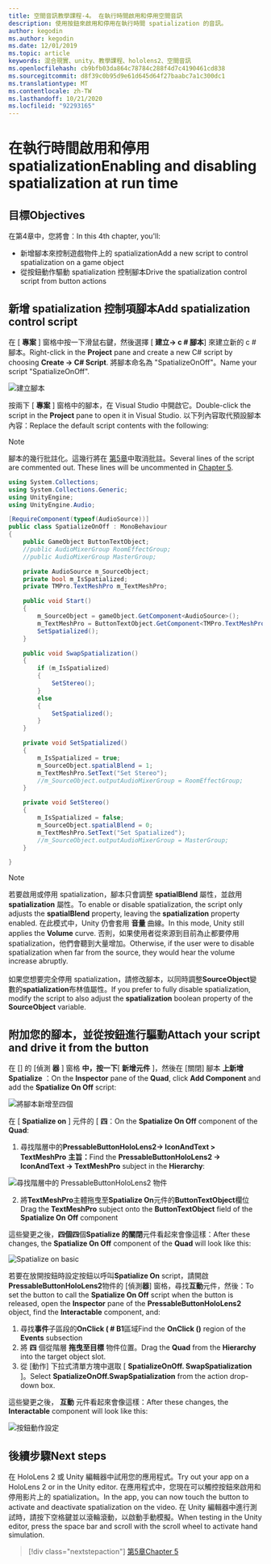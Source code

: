 ```yaml
---
title: 空間音訊教學課程-4。 在執行時間啟用和停用空間音訊
description: 使用按鈕來啟用和停用在執行時間 spatialization 的音訊。
author: kegodin
ms.author: kegodin
ms.date: 12/01/2019
ms.topic: article
keywords: 混合現實、unity、教學課程、hololens2、空間音訊
ms.openlocfilehash: cb9bfb03da864c78784c288f4d7c4190461cd838
ms.sourcegitcommit: d8f39c0b95d9e61d645d64f27baabc7a1c300dc1
ms.translationtype: MT
ms.contentlocale: zh-TW
ms.lasthandoff: 10/21/2020
ms.locfileid: "92293165"
---
```

# <a name="enabling-and-disabling-spatialization-at-run-time"></a><span data-ttu-id="90efc-105">在執行時間啟用和停用 spatialization</span><span class="sxs-lookup"><span data-stu-id="90efc-105">Enabling and disabling spatialization at run time</span></span>

## <a name="objectives"></a><span data-ttu-id="90efc-106">目標</span><span class="sxs-lookup"><span data-stu-id="90efc-106">Objectives</span></span>
<span data-ttu-id="90efc-107">在第4章中，您將會：</span><span class="sxs-lookup"><span data-stu-id="90efc-107">In this 4th chapter, you'll:</span></span>
* <span data-ttu-id="90efc-108">新增腳本來控制遊戲物件上的 spatialization</span><span class="sxs-lookup"><span data-stu-id="90efc-108">Add a new script to control spatialization on a game object</span></span>
* <span data-ttu-id="90efc-109">從按鈕動作驅動 spatialization 控制腳本</span><span class="sxs-lookup"><span data-stu-id="90efc-109">Drive the spatialization control script from button actions</span></span>

## <a name="add-spatialization-control-script"></a><span data-ttu-id="90efc-110">新增 spatialization 控制項腳本</span><span class="sxs-lookup"><span data-stu-id="90efc-110">Add spatialization control script</span></span>
<span data-ttu-id="90efc-111">在 [ **專案** ] 窗格中按一下滑鼠右鍵，然後選擇 [ **建立-> c # 腳本**] 來建立新的 c # 腳本。</span><span class="sxs-lookup"><span data-stu-id="90efc-111">Right-click in the **Project** pane and create a new C# script by choosing **Create -> C# Script**.</span></span> <span data-ttu-id="90efc-112">將腳本命名為 "SpatializeOnOff"。</span><span class="sxs-lookup"><span data-stu-id="90efc-112">Name your script "SpatializeOnOff".</span></span>

![建立腳本](images/spatial-audio/create-script.png)

<span data-ttu-id="90efc-114">按兩下 [ **專案** ] 窗格中的腳本，在 Visual Studio 中開啟它。</span><span class="sxs-lookup"><span data-stu-id="90efc-114">Double-click the script in the **Project** pane to open it in Visual Studio.</span></span> <span data-ttu-id="90efc-115">以下列內容取代預設腳本內容：</span><span class="sxs-lookup"><span data-stu-id="90efc-115">Replace the default script contents with the following:</span></span>

> [!NOTE]
> <span data-ttu-id="90efc-116">腳本的幾行批註化。這幾行將在 [第5章](unity-spatial-audio-ch5.md)中取消批註。</span><span class="sxs-lookup"><span data-stu-id="90efc-116">Several lines of the script are commented out. These lines will be uncommented in [Chapter 5](unity-spatial-audio-ch5.md).</span></span>

```c#
using System.Collections;
using System.Collections.Generic;
using UnityEngine;
using UnityEngine.Audio;

[RequireComponent(typeof(AudioSource))]
public class SpatializeOnOff : MonoBehaviour
{
    public GameObject ButtonTextObject;
    //public AudioMixerGroup RoomEffectGroup;
    //public AudioMixerGroup MasterGroup;

    private AudioSource m_SourceObject;
    private bool m_IsSpatialized;
    private TMPro.TextMeshPro m_TextMeshPro;

    public void Start()
    {
        m_SourceObject = gameObject.GetComponent<AudioSource>();
        m_TextMeshPro = ButtonTextObject.GetComponent<TMPro.TextMeshPro>();
        SetSpatialized();
    }

    public void SwapSpatialization()
    {
        if (m_IsSpatialized)
        {
            SetStereo();
        }
        else
        {
            SetSpatialized();
        }
    }

    private void SetSpatialized()
    {
        m_IsSpatialized = true;
        m_SourceObject.spatialBlend = 1;
        m_TextMeshPro.SetText("Set Stereo");
        //m_SourceObject.outputAudioMixerGroup = RoomEffectGroup;
    }

    private void SetStereo()
    {
        m_IsSpatialized = false;
        m_SourceObject.spatialBlend = 0;
        m_TextMeshPro.SetText("Set Spatialized");
        //m_SourceObject.outputAudioMixerGroup = MasterGroup;
    }

}
```

> [!NOTE]
> <span data-ttu-id="90efc-117">若要啟用或停用 spatialization，腳本只會調整 **spatialBlend** 屬性，並啟用 **spatialization** 屬性。</span><span class="sxs-lookup"><span data-stu-id="90efc-117">To enable or disable spatialization, the script only adjusts the **spatialBlend** property, leaving the **spatialization** property enabled.</span></span> <span data-ttu-id="90efc-118">在此模式中，Unity 仍會套用 **音量** 曲線。</span><span class="sxs-lookup"><span data-stu-id="90efc-118">In this mode, Unity still applies the **Volume** curve.</span></span> <span data-ttu-id="90efc-119">否則，如果使用者從來源到目前為止都要停用 spatialization，他們會聽到大量增加。</span><span class="sxs-lookup"><span data-stu-id="90efc-119">Otherwise, if the user were to disable spatialization when far from the source, they would hear the volume increase abruptly.</span></span> <br> <br>
> <span data-ttu-id="90efc-120">如果您想要完全停用 spatialization，請修改腳本，以同時調整**SourceObject**變數的**spatialization**布林值屬性。</span><span class="sxs-lookup"><span data-stu-id="90efc-120">If you prefer to fully disable spatialization, modify the script to also adjust the **spatialization** boolean property of the **SourceObject** variable.</span></span>

## <a name="attach-your-script-and-drive-it-from-the-button"></a><span data-ttu-id="90efc-121">附加您的腳本，並從按鈕進行驅動</span><span class="sxs-lookup"><span data-stu-id="90efc-121">Attach your script and drive it from the button</span></span>
<span data-ttu-id="90efc-122">在 [] 的 [偵測 **器** ] 窗格 **中，按一下**[ **新增元件** ]，然後在 [關閉] 腳本 **上新增 Spatialize** ：</span><span class="sxs-lookup"><span data-stu-id="90efc-122">On the **Inspector** pane of the **Quad**, click **Add Component** and add the **Spatialize On Off** script:</span></span>

![將腳本新增至四個](images/spatial-audio/add-script-to-quad.png)

<span data-ttu-id="90efc-124">在 [ **Spatialize on** ] 元件的 [ **四**：</span><span class="sxs-lookup"><span data-stu-id="90efc-124">On the **Spatialize On Off** component of the **Quad**:</span></span>
1. <span data-ttu-id="90efc-125">尋找階層中的**PressableButtonHoloLens2-> IconAndText > TextMeshPro** **主旨：**</span><span class="sxs-lookup"><span data-stu-id="90efc-125">Find the **PressableButtonHoloLens2 -> IconAndText -> TextMeshPro** subject in the **Hierarchy**:</span></span>

![尋找階層中的 PressableButtonHoloLens2 物件](images/spatial-audio/pressable-button-object.png)

2. <span data-ttu-id="90efc-127">將**TextMeshPro**主體拖曳至**Spatialize On**元件的**ButtonTextObject**欄位</span><span class="sxs-lookup"><span data-stu-id="90efc-127">Drag the **TextMeshPro** subject onto the **ButtonTextObject** field of the **Spatialize On Off** component</span></span>

<span data-ttu-id="90efc-128">這些變更之後，**四個四**個**Spatialize 的關閉**元件看起來會像這樣：</span><span class="sxs-lookup"><span data-stu-id="90efc-128">After these changes, the **Spatialize On Off** component of the **Quad** will look like this:</span></span>

![Spatialize on basic](images/spatial-audio/spatialize-on-off-basic.png)

<span data-ttu-id="90efc-130">若要在放開按鈕時設定按鈕以呼叫**Spatialize On** script，請開啟**PressableButtonHoloLens2**物件的 [偵測**器**] 窗格，尋找**互動**元件，然後：</span><span class="sxs-lookup"><span data-stu-id="90efc-130">To set the button to call the **Spatialize On Off** script when the button is released, open the **Inspector** pane of the **PressableButtonHoloLens2** object, find the **Interactable** component, and:</span></span>
1. <span data-ttu-id="90efc-131">尋找**事件**子區段的**OnClick ( # B1**區域</span><span class="sxs-lookup"><span data-stu-id="90efc-131">Find the **OnClick ()** region of the **Events** subsection</span></span>
2. <span data-ttu-id="90efc-132">將 **四** 個從階層 **拖曳至目標** 物件位置。</span><span class="sxs-lookup"><span data-stu-id="90efc-132">Drag the **Quad** from the **Hierarchy** into the target object slot.</span></span>
3. <span data-ttu-id="90efc-133">從 [動作] 下拉式清單方塊中選取 [ **SpatializeOnOff. SwapSpatialization** ]。</span><span class="sxs-lookup"><span data-stu-id="90efc-133">Select **SpatializeOnOff.SwapSpatialization** from the action drop-down box.</span></span>

<span data-ttu-id="90efc-134">這些變更之後， **互動** 元件看起來會像這樣：</span><span class="sxs-lookup"><span data-stu-id="90efc-134">After these changes, the **Interactable** component will look like this:</span></span>

![按鈕動作設定](images/spatial-audio/button-action-settings.png)

## <a name="next-steps"></a><span data-ttu-id="90efc-136">後續步驟</span><span class="sxs-lookup"><span data-stu-id="90efc-136">Next steps</span></span>
<span data-ttu-id="90efc-137">在 HoloLens 2 或 Unity 編輯器中試用您的應用程式。</span><span class="sxs-lookup"><span data-stu-id="90efc-137">Try out your app on a HoloLens 2 or in the Unity editor.</span></span> <span data-ttu-id="90efc-138">在應用程式中，您現在可以觸控按鈕來啟用和停用影片上的 spatialization。</span><span class="sxs-lookup"><span data-stu-id="90efc-138">In the app, you can now touch the button to activate and deactivate spatialization on the video.</span></span> <span data-ttu-id="90efc-139">在 Unity 編輯器中進行測試時，請按下空格鍵並以滾輪滾動，以啟動手動模擬。</span><span class="sxs-lookup"><span data-stu-id="90efc-139">When testing in the Unity editor, press the space bar and scroll with the scroll wheel to activate hand simulation.</span></span> 

> [!div class="nextstepaction"]
> [<span data-ttu-id="90efc-140">第5章</span><span class="sxs-lookup"><span data-stu-id="90efc-140">Chapter 5</span></span>](unity-spatial-audio-ch5.md) 

